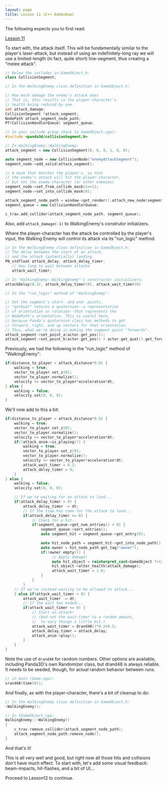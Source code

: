 ```yaml
---
layout: page
title: Lesson 11 (C++ Addendum)
---
```

The following expects you to first read:

[Lesson 11](https://arsthaumaturgis.github.io/Panda3DTutorial.io/tutorial/tut_lesson11.html)

To start with, the attack itself. This will be fundamentally similar
to the player's laser-attack, but instead of using an
indefinitely-long ray we will use a limited-length (in fact, quite
short) line-segment, thus creating a "melee attack".

```c++
// Below the includes in GameObject.h:
class CollisionSegment;
```
```c++
// In the WalkingEnemy class definition in GameObject.h:

// How much damage the enemy's attack does
// That is, this results in the player-character's
// health being reduced by one.
int attack_damage;
CollisionSegment *attack_segment;
NodePath attack_segment_node_path;
PT(CollisionHandlerQueue) segment_queue;
```
```c++
// In your include group (back to GameObject.cpp):
#include <panda3d/collisionSegment.h>
```

```c++
// In WalkingEnemy::WalkingEnemy:
attack_segment = new CollisionSegment(0, 0, 0, 1, 0, 0);

auto segment_node = new CollisionNode("enemyAttackSegment");
segment_node->add_solid(attack_segment);

// A mask that matches the player's, so that
// the enemy's attack will hit the player-character,
// but not the enemy-character (or other enemies)
segment_node->set_from_collide_mask(1<<1);
segment_node->set_into_collide_mask(0);

attack_segment_node_path = window->get_render().attach_new_node(segment_node);
segment_queue = new CollisionHandlerQueue;

c_trav.add_collider(attack_segment_node_path, segment_queue);
```

Also, add `attack_damage(-1)` to WalkingEnemy's construtor initializers.

Where the player-character has the attack be controlled by the
player's input, the Walking Enemy will control its attack via its
"run_logic" method.

```c++
// In the WalkingEnemy class definition in GameObject.h:
// The delay between the start of an attack,
// and the attack (potentially) landing
PN_stdfloat attack_delay, attack_delay_timer,
   // How long to wait between attacks
   attack_wait_timer;
```

```c++
// In "WalkingEnemy::WalkingEnemy"'s constructor initializers:
attackDelay(0.3), attack_delay_timer(0), attack_wait_timer(0)
```

```c++
// In the "run_logic" method of "WalkingEnemy":

// Set the segment's start- and end- points.
// "getQuat" returns a quaternion--a representation
// of orientation or rotation--that represents the
// NodePath's orientation. This is useful here,
// because Panda's quaternion class has methods to get
// forward, right, and up vectors for that orientation.
// Thus, what we're doing is making the segment point "forwards".
attack_segment->set_point_a(actor.get_pos());
attack_segment->set_point_b(actor.get_pos() + actor.get_quat().get_forward()*attack_distance);
```

Previously, we had the following in the "run_logic" method of "WalkingEnemy":

```c++
if(distance_to_player > attack_distance*0.9) {
    walking = true;
    vector_to_player.set_z(0);
    vector_to_player.normalize();
    velocity += vector_to_player*acceleration*dt;
} else {
    walking = false;
    velocity.set(0, 0, 0);
}
```

We'll now add to this a bit:

```c++
if(distance_to_player > attack_distance*0.9) {
    walking = true;
    vector_to_player.set_z(0);
    vector_to_player.normalize();
    velocity += vector_to_player*acceleration*dt;
    if(!attack_anim->is_playing()) {
        walking = true;
        vector_to_player.set_z(0);
        vector_to_player.normalize();
        velocity += vector_to_player*acceleration*dt;
        attack_wait_timer = 0.2;
        attack_delay_timer = 0;
    }
} else {
    walking = false;
    velocity.set(0, 0, 0);

    // If we're waiting for an attack to land...
    if(attack_delay_timer > 0) {
        attack_delay_timer -= dt;
        // If the time has come for the attack to land...
        if(attack_delay_timer <= 0) {
            // Check for a hit..
            if(segment_queue->get_num_entries() > 0) {
                segment_queue->sort_entries();
                auto segment_hit = segment_queue->get_entry(0);

                auto hit_node_path = segment_hit->get_into_node_path();
                auto owner = hit_node_path.get_tag("owner");
                if(!owner.empty()) {
                     // Apply damage!
                     auto hit_object = reinterpret_cast<GameObject *>(std::stoul(owner));
                     hit_object->alter_health(attack_damage);
                     attack_wait_timer = 1.0;
                }
            }
        }
    // If we're instead waiting to be allowed to attack...
    } else if(attack_wait_timer > 0) {
        attack_wait_timer -= dt;
        // If the wait has ended...
        if(attack_wait_timer <= 0) {
            // Start an attack!
            // (And set the wait-timer to a random amount,
            //  to vary things a little bit.)
            attack_wait_timer = drand48()*0.2+0.5;
            attack_delay_timer = attack_delay;
            attack_anim->play();
        }
    }
}
```

Note the use of `drand48` for random numbers.  Other options are
available, including Panda3D's own Randomizer class, but drand48 is
always reliable.  It needs to be seeded, though, for actual random
behavior between runs.

```c++
// in main (Game.cpp):
srand48(time(0));
```

And finally, as with the player-character, there's a bit of cleanup to do:

```c++
// In the WalkingEnemy class definition in GameObject.h:
~WalkingEnemy();
```
```c++
// In tGameObject.cpp:
WalkingEnemy::~WalkingEnemy()
{
    c_trav.remove_collider(attack_segment_node_path);
    attack_segment_node_path.remove_node();
}
```

And that's it!

This is all very well and good, but right now all those hits and
collisions don't have much effect. To start with, let's add some
visual feedback: beam-impacts, hit-flashes, and a bit of UI...

Proceed to Lesson12 to continue.

